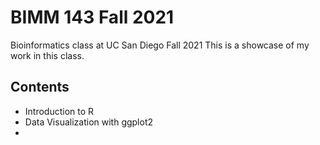 # BIMM 143 Fall 2021
Bioinformatics class at UC San Diego Fall 2021
This is a showcase of my work in this class.

## Contents
- Introduction to R
- Data Visualization with ggplot2
- 
